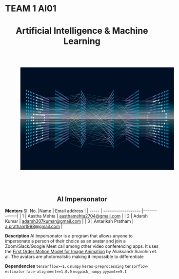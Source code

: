 # TEAM 1 AI01

<H1  align="center" ></>Artificial Intelligence &amp; Machine Learning</H1>

<img src="artificial-intelligence-banner.jpg" alt="Markdown Monster icon" style="padding:50px"/>

<H2 align="center"></>AI Impersonator</H2>

<b> Mentors </b>
Sl. No. |Name                 |  Email address       | 
| ----- | ------------------- |-------------| 
| 1 | Aastha Mehta    | aasthamehta2704@gmail.com |
| 2 | Adarsh Kumar | adarsh307kumar@gmail.com |
| 3 | Antariksh Pratham | a.pratham1998@gmail.com |

<b> Description </b>
AI Impersonator is a program that allows anyone to impersonate a person of their choice as an avatar and join a Zoom/Slack/Google Meet call among other video conferencing apps. It uses the [First Order Motion Model for Image Animation](https://github.com/AliaksandrSiarohin/first-order-model) by Aliaksandr Siarohin et. al. The avatars are photorealistic making it impossible to differentiate

<b> Dependencies </b>
`tensorflow>=1.x`
`numpy`
`keras-preprocessing`
`tensorflow-estimator`
`face-alignment==1.0.0`
`msgpack_numpy`
`pyyaml==5.1`
  
